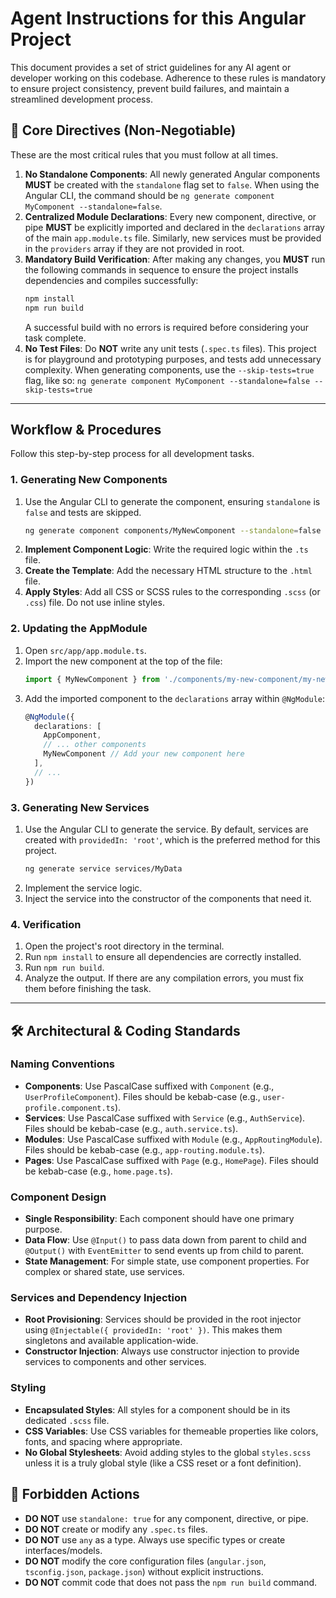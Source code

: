 # Agent Instructions for this Angular Project

This document provides a set of strict guidelines for any AI agent or developer working on this codebase. Adherence to these rules is mandatory to ensure project consistency, prevent build failures, and maintain a streamlined development process.

## 🔴 Core Directives (Non-Negotiable)

These are the most critical rules that you must follow at all times.

1.  **No Standalone Components**: All newly generated Angular components **MUST** be created with the `standalone` flag set to `false`. When using the Angular CLI, the command should be `ng generate component MyComponent --standalone=false`.
2.  **Centralized Module Declarations**: Every new component, directive, or pipe **MUST** be explicitly imported and declared in the `declarations` array of the main `app.module.ts` file. Similarly, new services must be provided in the `providers` array if they are not provided in root.
3.  **Mandatory Build Verification**: After making any changes, you **MUST** run the following commands in sequence to ensure the project installs dependencies and compiles successfully:
    ```bash
    npm install
    npm run build
    ```
    A successful build with no errors is required before considering your task complete.
4.  **No Test Files**: Do **NOT** write any unit tests (`.spec.ts` files). This project is for playground and prototyping purposes, and tests add unnecessary complexity. When generating components, use the `--skip-tests=true` flag, like so:
    `ng generate component MyComponent --standalone=false --skip-tests=true`

---

##  Workflow & Procedures

Follow this step-by-step process for all development tasks.

### 1. Generating New Components

1.  Use the Angular CLI to generate the component, ensuring `standalone` is `false` and tests are skipped.
    ```bash
    ng generate component components/MyNewComponent --standalone=false --skip-tests=true
    ```
2.  **Implement Component Logic**: Write the required logic within the `.ts` file.
3.  **Create the Template**: Add the necessary HTML structure to the `.html` file.
4.  **Apply Styles**: Add all CSS or SCSS rules to the corresponding `.scss` (or `.css`) file. Do not use inline styles.

### 2. Updating the AppModule

1.  Open `src/app/app.module.ts`.
2.  Import the new component at the top of the file:
    ```typescript
    import { MyNewComponent } from './components/my-new-component/my-new-component.component';
    ```
3.  Add the imported component to the `declarations` array within `@NgModule`:
    ```typescript
    @NgModule({
      declarations: [
        AppComponent,
        // ... other components
        MyNewComponent // Add your new component here
      ],
      // ...
    })
    ```

### 3. Generating New Services

1.  Use the Angular CLI to generate the service. By default, services are created with `providedIn: 'root'`, which is the preferred method for this project.
    ```bash
    ng generate service services/MyData
    ```
2.  Implement the service logic.
3.  Inject the service into the constructor of the components that need it.

### 4. Verification

1.  Open the project's root directory in the terminal.
2.  Run `npm install` to ensure all dependencies are correctly installed.
3.  Run `npm run build`.
4.  Analyze the output. If there are any compilation errors, you must fix them before finishing the task.

---

## 🛠️ Architectural & Coding Standards

### Naming Conventions
- **Components**: Use PascalCase suffixed with `Component` (e.g., `UserProfileComponent`). Files should be kebab-case (e.g., `user-profile.component.ts`).
- **Services**: Use PascalCase suffixed with `Service` (e.g., `AuthService`). Files should be kebab-case (e.g., `auth.service.ts`).
- **Modules**: Use PascalCase suffixed with `Module` (e.g., `AppRoutingModule`). Files should be kebab-case (e.g., `app-routing.module.ts`).
- **Pages**: Use PascalCase suffixed with `Page` (e.g., `HomePage`). Files should be kebab-case (e.g., `home.page.ts`).

### Component Design
- **Single Responsibility**: Each component should have one primary purpose.
- **Data Flow**: Use `@Input()` to pass data down from parent to child and `@Output()` with `EventEmitter` to send events up from child to parent.
- **State Management**: For simple state, use component properties. For complex or shared state, use services.

### Services and Dependency Injection
- **Root Provisioning**: Services should be provided in the root injector using `@Injectable({ providedIn: 'root' })`. This makes them singletons and available application-wide.
- **Constructor Injection**: Always use constructor injection to provide services to components and other services.

### Styling
- **Encapsulated Styles**: All styles for a component should be in its dedicated `.scss` file.
- **CSS Variables**: Use CSS variables for themeable properties like colors, fonts, and spacing where appropriate.
- **No Global Stylesheets**: Avoid adding styles to the global `styles.scss` unless it is a truly global style (like a CSS reset or a font definition).

## 🚫 Forbidden Actions

- **DO NOT** use `standalone: true` for any component, directive, or pipe.
- **DO NOT** create or modify any `.spec.ts` files.
- **DO NOT** use `any` as a type. Always use specific types or create interfaces/models.
- **DO NOT** modify the core configuration files (`angular.json`, `tsconfig.json`, `package.json`) without explicit instructions.
- **DO NOT** commit code that does not pass the `npm run build` command.
